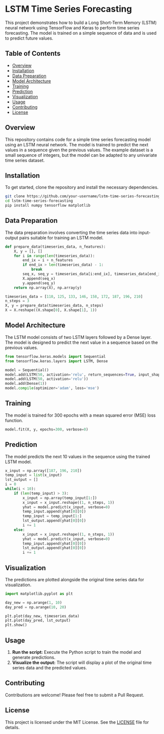 
# LSTM Time Series Forecasting

This project demonstrates how to build a Long Short-Term Memory (LSTM) neural network using TensorFlow and Keras to perform time series forecasting. The model is trained on a simple sequence of data and is used to predict future values.

## Table of Contents

- [Overview](#overview)
- [Installation](#installation)
- [Data Preparation](#data-preparation)
- [Model Architecture](#model-architecture)
- [Training](#training)
- [Prediction](#prediction)
- [Visualization](#visualization)
- [Usage](#usage)
- [Contributing](#contributing)
- [License](#license)

## Overview

This repository contains code for a simple time series forecasting model using an LSTM neural network. The model is trained to predict the next values in a sequence given the previous values. The example dataset is a small sequence of integers, but the model can be adapted to any univariate time series dataset.

## Installation

To get started, clone the repository and install the necessary dependencies.

```bash
git clone https://github.com/your-username/lstm-time-series-forecasting.git
cd lstm-time-series-forecasting
pip install numpy tensorflow matplotlib
```

## Data Preparation

The data preparation involves converting the time series data into input-output pairs suitable for training an LSTM model.

```python
def prepare_data(timeseries_data, n_features):
    X, y = [], []
    for i in range(len(timeseries_data)):
        end_ix = i + n_features
        if end_ix > len(timeseries_data) - 1:
            break
        seq_x, seq_y = timeseries_data[i:end_ix], timeseries_data[end_ix]
        X.append(seq_x)
        y.append(seq_y)
    return np.array(X), np.array(y)

timeseries_data = [110, 125, 133, 146, 158, 172, 187, 196, 210]
n_steps = 3
X, y = prepare_data(timeseries_data, n_steps)
X = X.reshape((X.shape[0], X.shape[1], 1))
```

## Model Architecture

The LSTM model consists of two LSTM layers followed by a Dense layer. The model is designed to predict the next value in a sequence based on the previous values.

```python
from tensorflow.keras.models import Sequential
from tensorflow.keras.layers import LSTM, Dense

model = Sequential()
model.add(LSTM(50, activation='relu', return_sequences=True, input_shape=(n_steps, 1)))
model.add(LSTM(50, activation='relu'))
model.add(Dense(1))
model.compile(optimizer='adam', loss='mse')
```

## Training

The model is trained for 300 epochs with a mean squared error (MSE) loss function.

```python
model.fit(X, y, epochs=300, verbose=0)
```

## Prediction

The model predicts the next 10 values in the sequence using the trained LSTM model.

```python
x_input = np.array([187, 196, 210])
temp_input = list(x_input)
lst_output = []
i = 0
while(i < 10):
    if (len(temp_input) > 3):
        x_input = np.array(temp_input[1:])
        x_input = x_input.reshape((1, n_steps, 1))
        yhat = model.predict(x_input, verbose=0)
        temp_input.append(yhat[0][0])
        temp_input = temp_input[1:]
        lst_output.append(yhat[0][0])
        i += 1
    else:
        x_input = x_input.reshape((1, n_steps, 1))
        yhat = model.predict(x_input, verbose=0)
        temp_input.append(yhat[0][0])
        lst_output.append(yhat[0][0])
        i += 1
```

## Visualization

The predictions are plotted alongside the original time series data for visualization.

```python
import matplotlib.pyplot as plt 

day_new = np.arange(1, 10)
day_pred = np.arange(10, 20)

plt.plot(day_new, timeseries_data)
plt.plot(day_pred, lst_output)
plt.show()
```

## Usage

1. **Run the script:** Execute the Python script to train the model and generate predictions.
2. **Visualize the output:** The script will display a plot of the original time series data and the predicted values.

## Contributing

Contributions are welcome! Please feel free to submit a Pull Request.

## License

This project is licensed under the MIT License. See the [LICENSE](LICENSE) file for details.


 
